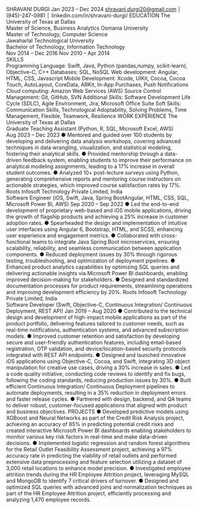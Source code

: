 SHRAVANI DURGI 
Jan 2023 – Dec 2024 
shravani.durgi20@gmail.com │ (945)-247-0981 │ linkedin.com/in/shravani-durgi/ 
EDUCATION 
The University of Texas at Dallas                                                                                                                                      
Master of Science, Business Analytics 
Osmania University                                                                                                                                                 
Master of Technology, Computer Science           
Jawaharlal Technological University                                                                                                                            
Bachelor of Technology, Information Technology                   
Nov 2014 – Dec 2016 
Nov 2010 – Apr 2014           
SKILLS       
Programming Language: Swift, Java, Python (pandas,numpy, scikit-learn), Objective-C, C++ 
Databases: SQL, NoSQL 
Web development: Angular, HTML, CSS, Javascript 
Mobile Development: Xcode, UIKit, Cocoa, Cocoa Touch, AutoLayout, CoreData, ARKit, In-App Purchases, Push Notifications 
Cloud computing: Amazon Web Services (AWS) 
Source Control Management: Git, GitHub, SVN 
Additional Skills: Software Development Life Cycle (SDLC), Agile Environment, Jira, Microsoft Office Suite 
Soft Skills: Communication Skills, Technological Adoptability, Solving Problems, Time Management, Flexible, Teamwork, Resilience 
WORK EXPERIENCE 
The University of Texas at Dallas                           
Graduate Teaching Assistant (Python, R, SQL, Microsoft Excel, AWS)  
Aug 2023 – Dec 2023 
● Mentored and guided over 100 students by developing and delivering data analysis workshops, covering advanced techniques in 
data wrangling, visualization, and statistical modeling, fostering their analytical skills. 
● Provided mentorship through a data-driven feedback system, enabling students to improve their performance on analytical 
modeling assignments, leading to a 17% increase in overall student outcomes. 
● Analyzed 10+ post-lecture surveys using Python, generating comprehensive reports and mentoring course instructors on actionable 
strategies, which improved course satisfaction rates by 17%. 
Roots Infosoft Technology Private Limited, India                                                             
Software Engineer (iOS, Swift, Java, Spring BootAngular, HTML, CSS, SQL, Microsoft Power BI, AWS) 
Sep 2020 – Sep 2022 
● Led the end-to-end development of proprietary web-based and iOS mobile applications, driving the growth of flagship products and 
achieving a 25% increase in customer adoption rates. 
● Spearheaded the design and implementation of intuitive user interfaces using Angular 6, Bootstrap, HTML, and SCSS, enhancing 
user experience and engagement metrics. 
● Collaborated with cross-functional teams to integrate Java Spring Boot microservices, ensuring scalability, reliability, and seamless 
communication between application components. 
● Reduced deployment issues by 30% through rigorous testing, troubleshooting, and optimization of deployment pipelines. 
● Enhanced product analytics capabilities by optimizing SQL queries and delivering actionable insights via Microsoft Power BI 
dashboards, enabling improved decision-making for stakeholders. 
● Designed and standardized documentation processes for product requirements, streamlining operations and improving development 
efficiency by 20%. 
Roots Infosoft Technology Private Limited, India                                             
Software Developer (Swift, Objective-C, Continuous Integration/ Continuous Deployment, REST API) 
Jan 2019 – Aug 2020 
● Contributed to the technical design and development of high-impact mobile applications as part of the product portfolio, delivering 
features tailored to customer needs, such as real-time notifications, authentication systems, and advanced subscription models. 
● Improved customer retention and satisfaction by developing secure and user-friendly authentication features, including email-based 
registration, OTP validation, and device/location-based security protocols integrated with REST API endpoints. 
● Designed and launched innovative iOS applications using Objective-C, Cocoa, and Swift, integrating 3D object manipulation for 
creative use cases, driving a 30% increase in sales. 
● Led a code quality initiative, conducting code reviews to identify and fix bugs, following the coding standards, reducing production 
issues by 30%. 
● Built efficient Continuous Integration/ Continuous Deployment  pipelines to automate deployments, resulting in a 35% reduction 
in deployment errors and faster release cycles. 
● Partnered with design, backend, and QA teams to deliver robust, customer-focused applications that aligned with product and 
business objectives. 
PROJECTS 
● Developed predictive models using XGBoost and Neural Networks as part of the Credit Risk Analysis project, achieving an 
accuracy of 85% in predicting potential credit risks and created interactive Microsoft Power BI dashboards enabling stakeholders 
to monitor various key risk factors in real-time and make data-driven decisions. 
● Implemented logistic regression and random forest algorithms for the Retail Outlet Feasibility Assessment project, achieving a 
97% accuracy rate in predicting the viability of retail outlets and performed extensive data preprocessing and feature selection 
utilizing a dataset of 3,000 retail locations to enhance model precision. 
● Investigated employee attrition trends during the HR Employee Attrition project, leveraging MySQL and MongoDB to identify 7 
critical drivers of turnover. 
● Designed and optimized SQL queries with advanced joins and normalization techniques as part of the HR Employee Attrition 
project, efficiently processing and analyzing 1,470 employee records. 

